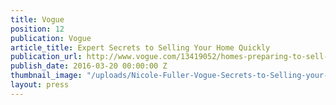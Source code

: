 ```yaml
---
title: Vogue
position: 12
publication: Vogue
article_title: Expert Secrets to Selling Your Home Quickly
publication_url: http://www.vogue.com/13419052/homes-preparing-to-sell-home-real-estate/
publish_date: 2016-03-20 00:00:00 Z
thumbnail_image: "/uploads/Nicole-Fuller-Vogue-Secrets-to-Selling-your-Home-Quickly-2.jpg"
layout: press
---
```


